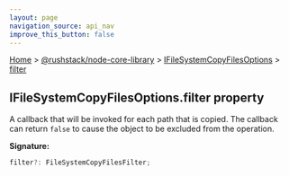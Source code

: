 ```yaml
---
layout: page
navigation_source: api_nav
improve_this_button: false
---
```



[Home](./index.md) &gt; [@rushstack/node-core-library](./node-core-library.md) &gt; [IFileSystemCopyFilesOptions](./node-core-library.ifilesystemcopyfilesoptions.md) &gt; [filter](./node-core-library.ifilesystemcopyfilesoptions.filter.md)

## IFileSystemCopyFilesOptions.filter property

A callback that will be invoked for each path that is copied. The callback can return `false` to cause the object to be excluded from the operation.

<b>Signature:</b>

```typescript
filter?: FileSystemCopyFilesFilter;
```
